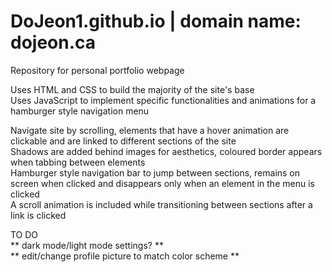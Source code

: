 # DoJeon1.github.io | domain name: dojeon.ca

Repository for personal portfolio webpage

Uses HTML and CSS to build the majority of the site's base
<br/> Uses JavaScript to implement specific functionalities and animations for a hamburger style navigation menu

Navigate site by scrolling, elements that have a hover animation are clickable and are linked to different sections of the site
<br/> Shadows are added behind images for aesthetics, coloured border appears when tabbing between elements
<br/> Hamburger style navigation bar to jump between sections, remains on screen when clicked and disappears only when an element in the menu is clicked
<br/> A scroll animation is included while transitioning between sections after a link is clicked

TO DO
<br/> ** dark mode/light mode settings? **
<br/> ** edit/change profile picture to match color scheme **
